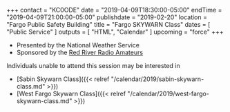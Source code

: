 +++
contact = "KC0ODE"
date = "2019-04-09T18:30:00-05:00"
endTime = "2019-04-09T21:00:00-05:00"
publishdate = "2019-02-20"
location = "Fargo Public Safety Building"
title = "Fargo SKYWARN Class"
dates = [ "Public Service" ]
outputs = [ "HTML", "Calendar" ]
upcoming = "force"
+++
* Presented by the National Weather Service
* Sponsored by the [Red River Radio Amateurs](/)

<!--
This is a free class for Emergency Responders and members of the public. No
registration is required.
-->

Individuals unable to attend this session may be interested in

* [Sabin Skywarn Class]({{< relref "/calendar/2019/sabin-skywarn-class.md" >}})
* [West Fargo Skywarn Class]({{< relref "/calendar/2019/west-fargo-skywarn-class.md" >}})
